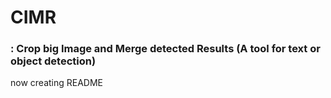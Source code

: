 # CIMR
### : Crop big Image and Merge detected Results (A tool for text or object detection)

now creating README